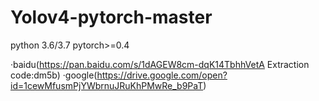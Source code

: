 # Yolov4-pytorch-master
python 3.6/3.7  pytorch>=0.4

·baidu(https://pan.baidu.com/s/1dAGEW8cm-dqK14TbhhVetA Extraction code:dm5b)
·google(https://drive.google.com/open?id=1cewMfusmPjYWbrnuJRuKhPMwRe_b9PaT)
